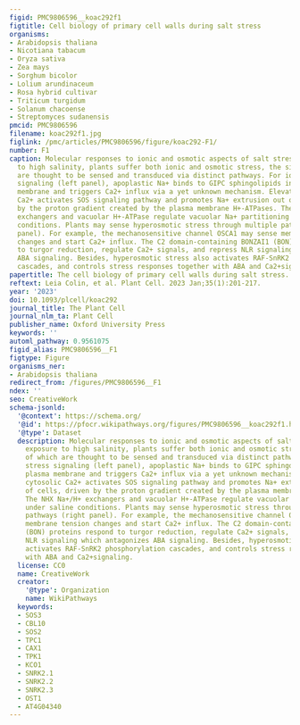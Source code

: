 ```yaml
---
figid: PMC9806596__koac292f1
figtitle: Cell biology of primary cell walls during salt stress
organisms:
- Arabidopsis thaliana
- Nicotiana tabacum
- Oryza sativa
- Zea mays
- Sorghum bicolor
- Lolium arundinaceum
- Rosa hybrid cultivar
- Triticum turgidum
- Solanum chacoense
- Streptomyces sudanensis
pmcid: PMC9806596
filename: koac292f1.jpg
figlink: /pmc/articles/PMC9806596/figure/koac292-F1/
number: F1
caption: Molecular responses to ionic and osmotic aspects of salt stress. Upon exposure
  to high salinity, plants suffer both ionic and osmotic stress, the signals of which
  are thought to be sensed and transduced via distinct pathways. For ionic stress
  signaling (left panel), apoplastic Na+ binds to GIPC sphingolipids in the plasma
  membrane and triggers Ca2+ influx via a yet unknown mechanism. Elevated cytosolic
  Ca2+ activates SOS signaling pathway and promotes Na+ extrusion out of cells, driven
  by the proton gradient created by the plasma membrane H+-ATPases. The NHX Na+/H+
  exchangers and vacuolar H+-ATPase regulate vacuolar Na+ partitioning under saline
  conditions. Plants may sense hyperosmotic stress through multiple pathways (right
  panel). For example, the mechanosensitive channel OSCA1 may sense membrane tension
  changes and start Ca2+ influx. The C2 domain-containing BONZAI1 (BON) proteins respond
  to turgor reduction, regulate Ca2+ signals, and repress NLR signaling which antagonizes
  ABA signaling. Besides, hyperosmotic stress also activates RAF-SnRK2 phosphorylation
  cascades, and controls stress responses together with ABA and Ca2+signaling.
papertitle: The cell biology of primary cell walls during salt stress.
reftext: Leia Colin, et al. Plant Cell. 2023 Jan;35(1):201-217.
year: '2023'
doi: 10.1093/plcell/koac292
journal_title: The Plant Cell
journal_nlm_ta: Plant Cell
publisher_name: Oxford University Press
keywords: ''
automl_pathway: 0.9561075
figid_alias: PMC9806596__F1
figtype: Figure
organisms_ner:
- Arabidopsis thaliana
redirect_from: /figures/PMC9806596__F1
ndex: ''
seo: CreativeWork
schema-jsonld:
  '@context': https://schema.org/
  '@id': https://pfocr.wikipathways.org/figures/PMC9806596__koac292f1.html
  '@type': Dataset
  description: Molecular responses to ionic and osmotic aspects of salt stress. Upon
    exposure to high salinity, plants suffer both ionic and osmotic stress, the signals
    of which are thought to be sensed and transduced via distinct pathways. For ionic
    stress signaling (left panel), apoplastic Na+ binds to GIPC sphingolipids in the
    plasma membrane and triggers Ca2+ influx via a yet unknown mechanism. Elevated
    cytosolic Ca2+ activates SOS signaling pathway and promotes Na+ extrusion out
    of cells, driven by the proton gradient created by the plasma membrane H+-ATPases.
    The NHX Na+/H+ exchangers and vacuolar H+-ATPase regulate vacuolar Na+ partitioning
    under saline conditions. Plants may sense hyperosmotic stress through multiple
    pathways (right panel). For example, the mechanosensitive channel OSCA1 may sense
    membrane tension changes and start Ca2+ influx. The C2 domain-containing BONZAI1
    (BON) proteins respond to turgor reduction, regulate Ca2+ signals, and repress
    NLR signaling which antagonizes ABA signaling. Besides, hyperosmotic stress also
    activates RAF-SnRK2 phosphorylation cascades, and controls stress responses together
    with ABA and Ca2+signaling.
  license: CC0
  name: CreativeWork
  creator:
    '@type': Organization
    name: WikiPathways
  keywords:
  - SOS3
  - CBL10
  - SOS2
  - TPC1
  - CAX1
  - TPK1
  - KCO1
  - SNRK2.1
  - SNRK2.2
  - SNRK2.3
  - OST1
  - AT4G04340
---
```

